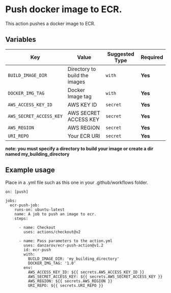 # Push docker image to ECR.

This action pushes a docker image to ECR.

## Variables

| Key | Value | Suggested Type | Required |
| ------------- | ------------- | ------------- | ------------- |
| `BUILD_IMAGE_DIR` | Directory to build the images | `with` | **Yes** |
| `DOCKER_IMG_TAG` | Docker Image tag | `with` | **Yes** |
| `AWS_ACCESS_KEY_ID` | AWS KEY ID  | `secret` | **Yes** |
| `AWS_SECRET_ACCESS_KEY` | AWS SECRET ACCESS KEY| `secret` | **Yes** |
| `AWS_REGION` | AWS REGION | `secret` | **Yes** |
| `URI_REPO` | Your ECR URI  | `secret` | **Yes** |


**note: you must specify a directory to build your image or create a dir named my_building_directory** 

## Example usage

Place in a .yml file such as this one in your .github/workflows folder.

```
on: [push]

jobs:
  ecr-push-job:
    runs-on: ubuntu-latest
    name: A job to push an image to ecr.
    steps:

      - name: Checkout
        uses: actions/checkout@v2

      - name: Pass parameters to the action.yml
        uses: danzarov/ecr-push-action@v1.2
        id: ecr-push
        with:
          BUILD_IMAGE_DIR: 'my_building_directory'          
          DOCKER_IMG_TAG: '1.0'
        env:          
          AWS_ACCESS_KEY_ID: ${{ secrets.AWS_ACCESS_KEY_ID }}
          AWS_SECRET_ACCESS_KEY: ${{ secrets.AWS_SECRET_ACCESS_KEY }}
          AWS_REGION: ${{ secrets.AWS_REGION }}
          URI_REPO: ${{ secrets.URI_REPO }}
```